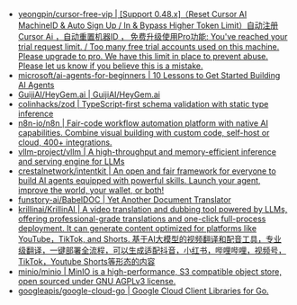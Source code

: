 + [yeongpin/cursor-free-vip | [Support 0.48.x]（Reset Cursor AI MachineID & Auto Sign Up / In & Bypass Higher Token Limit）自动注册 Cursor Ai ，自动重置机器ID ， 免费升级使用Pro功能: You've reached your trial request limit. / Too many free trial accounts used on this machine. Please upgrade to pro. We have this limit in place to prevent abuse. Please let us know if you believe this is a mistake.](https://github.com//yeongpin/cursor-free-vip)
+ [microsoft/ai-agents-for-beginners | 10 Lessons to Get Started Building AI Agents](https://github.com//microsoft/ai-agents-for-beginners)
+ [GuijiAI/HeyGem.ai | GuijiAI/HeyGem.ai](https://github.com//GuijiAI/HeyGem.ai)
+ [colinhacks/zod | TypeScript-first schema validation with static type inference](https://github.com//colinhacks/zod)
+ [n8n-io/n8n | Fair-code workflow automation platform with native AI capabilities. Combine visual building with custom code, self-host or cloud, 400+ integrations.](https://github.com//n8n-io/n8n)
+ [vllm-project/vllm | A high-throughput and memory-efficient inference and serving engine for LLMs](https://github.com//vllm-project/vllm)
+ [crestalnetwork/intentkit | An open and fair framework for everyone to build AI agents equipped with powerful skills. Launch your agent, improve the world, your wallet, or both!](https://github.com//crestalnetwork/intentkit)
+ [funstory-ai/BabelDOC | Yet Another Document Translator](https://github.com//funstory-ai/BabelDOC)
+ [krillinai/KrillinAI | A video translation and dubbing tool powered by LLMs, offering professional-grade translations and one-click full-process deployment. It can generate content optimized for platforms like YouTube，TikTok, and Shorts. 基于AI大模型的视频翻译和配音工具，专业级翻译，一键部署全流程，可以生成适配抖音，小红书，哔哩哔哩，视频号，TikTok，Youtube Shorts等形态的内容](https://github.com//krillinai/KrillinAI)
+ [minio/minio | MinIO is a high-performance, S3 compatible object store, open sourced under GNU AGPLv3 license.](https://github.com//minio/minio)
+ [googleapis/google-cloud-go | Google Cloud Client Libraries for Go.](https://github.com//googleapis/google-cloud-go)
